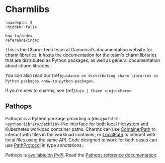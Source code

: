 # Charmlibs

```{toctree}
:maxdepth: 3
:hidden: false

how-to/index
reference/index
```

This is the Charm Tech team at Canonical's documentation website for charm libraries. It hosts the documentation for the team's charm libraries that are distributed as Python packages, as well as general documentation about charm libraries.

You can also read our {ref}`guidance on distributing charm libraries as Python packages <how-to-python-package>`.

If you're new to charms, see {ref}`Juju | Charm <juju:charm>`.

## Pathops

Pathops is a Python package providing a {doc}`pathlib <python:library/pathlib>`-like interface for both local filesystem and Kubernetes workload container paths. Charms can use [ContainerPath](pathops.ContainerPath) to interact with files in the workload container, or [LocalPath](pathops.LocalPath) to interact with local files using the same API. Code designed to work for both cases can use [PathProtocol](pathops.PathProtocol) in type annotations.

Pathops is [available on PyPI](https://pypi.org/project/charmlibs-pathops). Read the [Pathops reference documentation](pathops).
